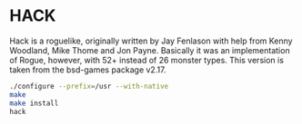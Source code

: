 # HACK

Hack is a roguelike, originally written by Jay Fenlason with help
from Kenny Woodland, Mike Thome and Jon Payne. Basically it was an
implementation of Rogue, however, with 52+ instead of 26 monster
types. This version is taken from the bsd-games package v2.17.

```sh
./configure --prefix=/usr --with-native
make
make install
hack
```
